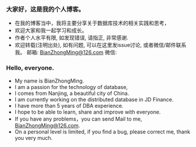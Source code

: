 ### 大家好，这是我的个人博客。
- 在我的博客当中，我将主要分享关于数据库技术的相关实践和思考，
- 欢迎大家和我一起学习和成长。
- 作者个人水平有限, 如发现错误, 请指正, 非常感谢.
- 欢迎转载(注明出处), 如有问题, 可以在这里发issue讨论, 或者微信/邮件联系我。
邮箱: BianZhongMing@126.com
微信: 


### Hello, everyone.
- My name is BianZhongMing.
- I am a passion for the technology of database,
- I comes from Nanjing, a beautiful city of China.
- I am currently working on the distributed database in JD Finance.
- I have more than 5 years of DBA experience.
- I hope to be able to learn, share and improve with everyone.
- If you have any problems，you can send Mail to me, BianZhongMing@126.com.
- On a personal level is limited, if you find a bug, please correct me, thank you very much.
